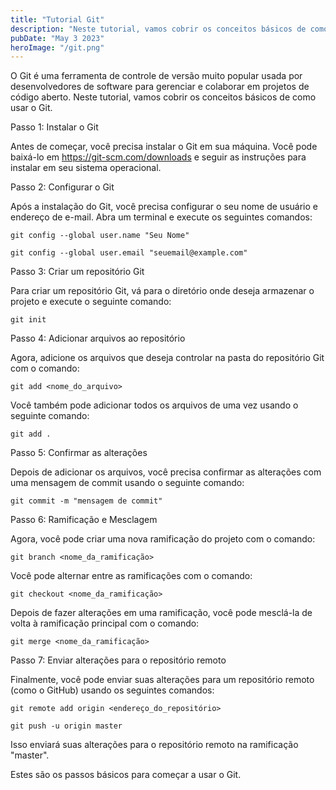 ```yaml
---
title: "Tutorial Git"
description: "Neste tutorial, vamos cobrir os conceitos básicos de como usar o Git."
pubDate: "May 3 2023"
heroImage: "/git.png"
---
```




 O Git é uma ferramenta de controle de versão muito popular usada por desenvolvedores de software para gerenciar e colaborar em projetos de código aberto. Neste tutorial, vamos cobrir os conceitos básicos de como usar o Git.

Passo 1: Instalar o Git

Antes de começar, você precisa instalar o Git em sua máquina. Você pode baixá-lo em https://git-scm.com/downloads e seguir as instruções para instalar em seu sistema operacional.

Passo 2: Configurar o Git

Após a instalação do Git, você precisa configurar o seu nome de usuário e endereço de e-mail. Abra um terminal e execute os seguintes comandos:

```
git config --global user.name "Seu Nome"
```
```
git config --global user.email "seuemail@example.com"
```

Passo 3: Criar um repositório Git

Para criar um repositório Git, vá para o diretório onde deseja armazenar o projeto e execute o seguinte comando:

```
git init
```

Passo 4: Adicionar arquivos ao repositório

Agora, adicione os arquivos que deseja controlar na pasta do repositório Git com o comando:

```
git add <nome_do_arquivo>
```

Você também pode adicionar todos os arquivos de uma vez usando o seguinte comando:

```
git add .
```

Passo 5: Confirmar as alterações

Depois de adicionar os arquivos, você precisa confirmar as alterações com uma mensagem de commit usando o seguinte comando:

```
git commit -m "mensagem de commit"
```

Passo 6: Ramificação e Mesclagem

Agora, você pode criar uma nova ramificação do projeto com o comando:

```
git branch <nome_da_ramificação>
```

Você pode alternar entre as ramificações com o comando:

```
git checkout <nome_da_ramificação>
```

Depois de fazer alterações em uma ramificação, você pode mesclá-la de volta à ramificação principal com o comando:

```
git merge <nome_da_ramificação>
```

Passo 7: Enviar alterações para o repositório remoto

Finalmente, você pode enviar suas alterações para um repositório remoto (como o GitHub) usando os seguintes comandos:

```
git remote add origin <endereço_do_repositório>
```
```
git push -u origin master
```
Isso enviará suas alterações para o repositório remoto na ramificação "master".

Estes são os passos básicos para começar a usar o Git.




